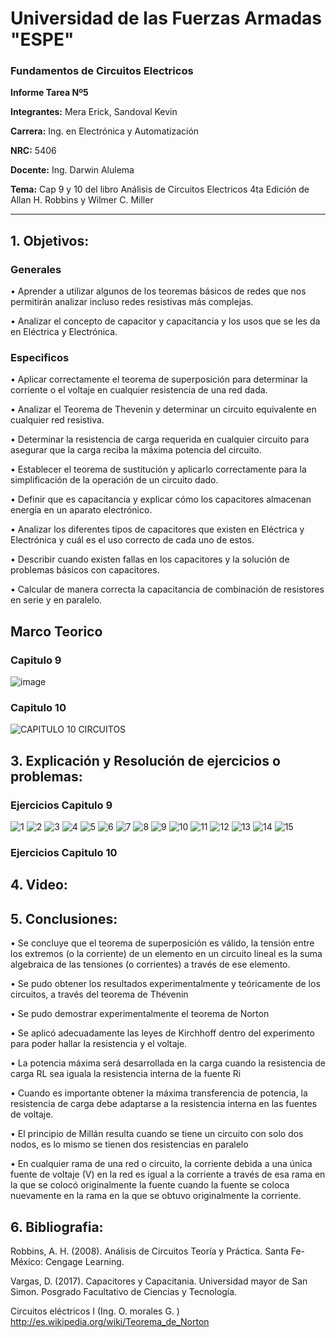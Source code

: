 # Universidad de las Fuerzas Armadas "ESPE" 

### Fundamentos de Circuitos Electricos

**Informe Tarea Nº5**

**Integrantes:** Mera Erick, Sandoval Kevin

**Carrera:** Ing. en Electrónica y Automatización 

**NRC:** 5406

**Docente:** Ing. Darwin Alulema

**Tema:**  Cap 9 y 10 del libro Análisis de Circuitos Electricos 4ta Edición de Allan H. Robbins y Wilmer C. Miller

-------------------------------------------------------------------------------------------------------------------------------------------------------

## 1. Objetivos: 

### Generales
•	Aprender a utilizar algunos de los teoremas básicos de redes que nos permitirán analizar incluso redes resistivas más complejas.

•	Analizar el concepto de capacitor y capacitancia y los usos que se les da en Eléctrica y Electrónica. 

### Especificos

•	Aplicar correctamente el teorema de superposición para determinar la corriente o el voltaje en cualquier resistencia de una red dada.

•	Analizar el Teorema de Thevenin y determinar un circuito equivalente en cualquier red resistiva. 

•	Determinar la resistencia de carga requerida en cualquier circuito para asegurar que la carga reciba la máxima potencia del circuito. 

•	Establecer el teorema de sustitución y aplicarlo correctamente para la simplificación de la operación de un circuito dado. 

•	Definir que es capacitancia y explicar cómo los capacitores almacenan energía en un aparato electrónico. 

•	Analizar los diferentes tipos de capacitores que existen en Eléctrica y Electrónica y cuál es el uso correcto de cada uno de estos. 

•	Describir cuando existen fallas en los capacitores y la solución de problemas básicos con capacitores. 

•	Calcular de manera correcta la capacitancia de combinación de resistores en serie y en paralelo. 

## Marco Teorico

### Capitulo 9 

![image](https://user-images.githubusercontent.com/85208164/126088468-1a6e9274-bf2d-4623-825d-3f1efcbdddb1.png)

### Capitulo 10 

![CAPITULO 10 CIRCUITOS ](https://user-images.githubusercontent.com/84588860/126078100-3df548d0-01cf-43db-9d72-162399347701.jpeg)

## 3. Explicación y Resolución de ejercicios o problemas: 


### Ejercicios Capitulo 9 

![1](https://user-images.githubusercontent.com/85208164/126421739-6d066e50-3f74-4949-88b4-0df18cbbbdf2.png)
![2](https://user-images.githubusercontent.com/85208164/126421743-4157bcbe-c8a1-4c06-acfe-0ccdb017dcb1.png)
![3](https://user-images.githubusercontent.com/85208164/126421745-0336d432-9ecf-4006-aed2-c7e7c8487d5d.png)
![4](https://user-images.githubusercontent.com/85208164/126421746-a5e29a28-04ab-411a-b40b-4111eaf93eee.png)
![5](https://user-images.githubusercontent.com/85208164/126421749-9eca8be3-8e9e-4172-921d-be2f7a41a93a.png)
![6](https://user-images.githubusercontent.com/85208164/126421750-2743238a-6152-4fdc-a804-53ef2f57f08f.png)
![7](https://user-images.githubusercontent.com/85208164/126421752-7677f564-1d38-429b-a588-f28b99aaccea.png)
![8](https://user-images.githubusercontent.com/85208164/126421753-196a2350-53e3-4e63-b9c4-3098b3370a5b.png)
![9](https://user-images.githubusercontent.com/85208164/126421755-f4bfaffa-67dc-40cc-8121-d92aa256bd1c.png)
![10](https://user-images.githubusercontent.com/85208164/126421759-39362f45-7485-4222-a96f-bbc6fd3fc6f2.png)
![11](https://user-images.githubusercontent.com/85208164/126421760-857afe68-767b-4607-9108-02db017eeb94.png)
![12](https://user-images.githubusercontent.com/85208164/126421762-46396bb8-a823-43cb-8138-6863380812b0.png)
![13](https://user-images.githubusercontent.com/85208164/126421763-25ac7733-0377-46f7-896f-3b03cb38db84.png)
![14](https://user-images.githubusercontent.com/85208164/126421767-ed4d7037-2268-448a-bd62-25d5e5b0d05d.png)
![15](https://user-images.githubusercontent.com/85208164/126421769-64ffbb4a-58f0-4d31-ad6a-c0d86270faca.png)



### Ejercicios Capitulo 10 


## 4. Video: 

## 5. Conclusiones: 

• Se concluye que el teorema de superposición es válido, la tensión entre los extremos (o la corriente) de un elemento en un circuito lineal es la suma algebraica de las tensiones (o corrientes) a través de ese elemento.

•	Se   pudo   obtener   los   resultados   experimentalmente   y teóricamente   de   los   circuitos, a   través   del   teorema   de Thévenin

•	Se   pudo   demostrar   experimentalmente   el   teorema   de Norton

•	Se aplicó adecuadamente las leyes de Kirchhoff dentro del experimento para poder hallar la resistencia y el voltaje.

•	La potencia máxima será desarrollada en la carga cuando la resistencia de carga RL sea iguala la resistencia interna de la fuente Ri

•	Cuando es importante obtener la máxima transferencia de potencia, la resistencia de carga debe adaptarse a la resistencia interna en las fuentes de voltaje.

•	El principio de Millán resulta cuando se tiene un circuito con solo dos nodos, es lo mismo se tienen dos resistencias en paralelo 

•	En cualquier rama de una red o circuito, la corriente debida a una única fuente de voltaje (V) en la red es igual a la corriente a través de esa rama en la que se colocó originalmente la fuente cuando la fuente se coloca nuevamente en la rama en la que se obtuvo originalmente la corriente.




## 6. Bibliografia: 

Robbins, A. H. (2008). Análisis de Circuitos Teoría y Práctica. Santa Fe-México: Cengage Learning.

Vargas, D. (2017). Capacitores y Capacitania. Universidad mayor de San Simon. Posgrado Facultativo de Ciencias y Tecnología.

Circuitos eléctricos I (Ing. O. morales G. ) http://es.wikipedia.org/wiki/Teorema_de_Norton







